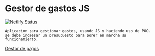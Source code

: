 # Gestor de gastos JS

[![Netlify Status](https://api.netlify.com/api/v1/badges/78d3e630-43a4-47e2-86be-c9b061756541/deploy-status)](https://app.netlify.com/sites/festive-brahmagupta-9b32fe/deploys)

```shell
Aplicacion para gestionar gastos, usando JS y haciendo uso de POO.
se debe ingresar un presupuesto para poner en marcha su funcionamiento.
```

[Gestor de pagos](https://festive-brahmagupta-9b32fe.netlify.app)
